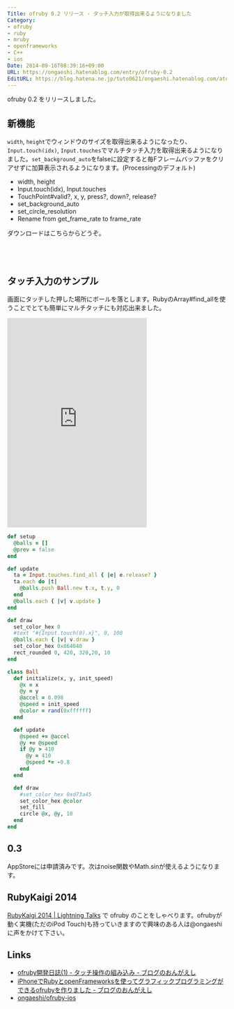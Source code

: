 ```yaml
---
Title: ofruby 0.2 リリース - タッチ入力が取得出来るようになりました
Category:
- ofruby
- ruby
- mruby
- openframeworks
- C++
- ios
Date: 2014-09-16T08:39:16+09:00
URL: https://ongaeshi.hatenablog.com/entry/ofruby-0.2
EditURL: https://blog.hatena.ne.jp/tuto0621/ongaeshi.hatenablog.com/atom/entry/12921228815732681282
---
```


ofruby 0.2 をリリースしました。

## 新機能
`width`, `height`でウィンドウのサイズを取得出来るようになったり、`Input.touch(idx)`, `Input.touches`でマルチタッチ入力を取得出来るようになりました。`set_background_auto`をfalseに設定すると毎Fフレームバッファをクリアせずに加算表示されるようになります。(Processingのデフォルト)

- width, height
- Input.touch(idx), Input.touches
- TouchPoint#valid?, x, y, press?, down?, release?
- set_background_auto
- set_circle_resolution
- Rename from get_frame_rate to frame_rate


ダウンロードはこちらからどうぞ。

<a href="https://itunes.apple.com/us/app/ofruby/id908715098?mt=8&uo=4" target="itunes_store" style="display:inline-block;overflow:hidden;background:url(https://linkmaker.itunes.apple.com/htmlResources/assets/en_us//images/web/linkmaker/badge_appstore-lrg.png) no-repeat;width:135px;height:40px;@media only screen{background-image:url(https://linkmaker.itunes.apple.com/htmlResources/assets/en_us//images/web/linkmaker/badge_appstore-lrg.svg);}"></a>

## タッチ入力のサンプル

画面にタッチした押した場所にボールを落とします。RubyのArray#find_allを使うことでとても簡単にマルチタッチにも対応出来ました。


<iframe src="https://youtube.googleapis.com/v/1P3dx6WkQ5U&amp;source=uds" allowfullscreen="" frameborder="0" height="480" width="320"></iframe><br>


```ruby
def setup
  @balls = []
  @prev = false
end

def update
  ta = Input.touches.find_all { |e| e.release? }
  ta.each do |t|
    @balls.push Ball.new t.x, t.y, 0
  end
  @balls.each { |v| v.update }
end

def draw
  set_color_hex 0
  #text "#{Input.touch(0).x}", 0, 100
  @balls.each { |v| v.draw }
  set_color_hex 0x864040
  rect_rounded 0, 420, 320,20, 10
end

class Ball
  def initialize(x, y, init_speed)
    @x = x
    @y = y
    @accel = 0.098
    @speed = init_speed
    @color = rand(0xffffff)
  end

  def update
    @speed += @accel
    @y += @speed
    if @y > 410
      @y = 410
      @speed *= -0.8
    end
  end

  def draw
    #set_color_hex 0xd73a45
    set_color_hex @color
    set_fill
    circle @x, @y, 10
  end
end
```

## 0.3

AppStoreには申請済みです。次はnoise関数やMath.sinが使えるようになります。

## RubyKaigi 2014

[RubyKaigi 2014 | Lightning Talks](http://rubykaigi.org/2014/LT) で ofruby のことをしゃべります。ofrubyが動く実機(ただのiPod Touch)も持っていきますので興味のある人は@ongaeshiに声をかけて下さい。

## Links

- [ofruby開発日誌(1) - タッチ操作の組み込み - ブログのおんがえし](http://ongaeshi.hatenablog.com/entry/ofruby-touch-point)
- [iPhoneでRubyとopenFrameworksを使ってグラフィックプログラミングができるofrubyを作りました - ブログのおんがえし](http://ongaeshi.hatenablog.com/entry/ofruby-released)
- [ongaeshi/ofruby-ios](https://github.com/ongaeshi/ofruby-ios)







